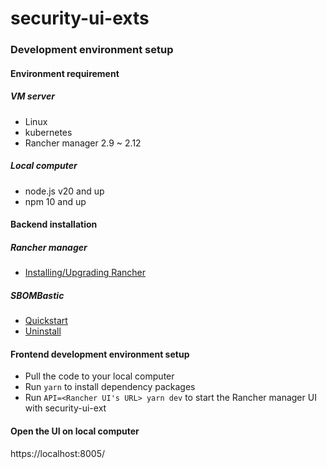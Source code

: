 # security-ui-exts

### Development environment setup
#### Environment requirement

##### VM server
- Linux
- kubernetes
- Rancher manager 2.9 ~ 2.12
##### Local computer
- node.js v20 and up
- npm 10 and up

#### Backend installation

##### Rancher manager
- [Installing/Upgrading Rancher](https://ranchermanager.docs.rancher.com/getting-started/installation-and-upgrade)

##### SBOMBastic
- [Quickstart](docs/installation/quickstart.md)
- [Uninstall](docs/installation/uninstall.md)

#### Frontend development environment setup

- Pull the code to your local computer
- Run `yarn` to install dependency packages
- Run `API=<Rancher UI's URL> yarn dev` to start the Rancher manager UI with security-ui-ext

#### Open the UI on local computer
https://localhost:8005/